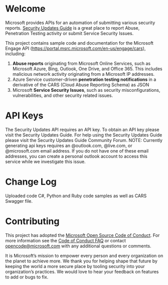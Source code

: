 

# Welcome
Microsoft provides APIs for an automation of submitting various security reports. [Security Updates Guide](https://portal.msrc.microsoft.com/en-us/engage/cars) is a great place to report Abuse, Penetration Testing activity or submit Service Security Issues.

This project contains sample code and documentation for the Microsoft 
Engage API (https://portal.msrc.microsoft.com/en-us/engage/cars), including:

1. <b>Abuse reports</b> originating from Microsoft Online Services, such as Microsoft Azure, Bing, Outlook, One Drive, and Office 365. This includes malicious network activity originating from a Microsoft IP addresses.
2. Azure Service customer-driven <b>penetration testing notifications</b> in a derivative of the CARS (Cloud Abuse Reporting Schema) as JSON
3. Microsoft <b>Service Security Issues</b>, such as security misconfigurations, vulnerabilities, and other security related issues.

# API Keys
The Security Updates API requires an API key. To obtain an API key please visit the Security Updates Guide. For help using the Security Updates Guide please visit the Security Updates Guide Community Forum.
NOTE: Currently generating api keys requires an @outlook.com, @live.com, or @microsoft.com email address. If you do not have one of these email addresses, you can create a personal outlook account to access this service while we investigate this issue.

# Change Log
Uploaded code C#, Python and Ruby code samples as well as CARS Swagger file.

# Contributing
This project has adopted the [Microsoft Open Source Code of Conduct](https://opensource.microsoft.com/codeofconduct/).
For more information see the [Code of Conduct FAQ](https://opensource.microsoft.com/codeofconduct/faq/) or
contact [opencode@microsoft.com](mailto:opencode@microsoft.com) with any additional questions or comments.

It is Microsoft’s mission to empower every person and every organization on the planet to achieve more. We thank you for helping shape that future by keeping the world a more secure place by tooling security into your organization’s practices. We would love to hear your feedback on features to add or bugs to fix.
